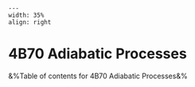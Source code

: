 
```{figure} /figures/busy.png
---
width: 35%
align: right
```
# 4B70 Adiabatic Processes

&%Table of contents for 4B70 Adiabatic Processes&%